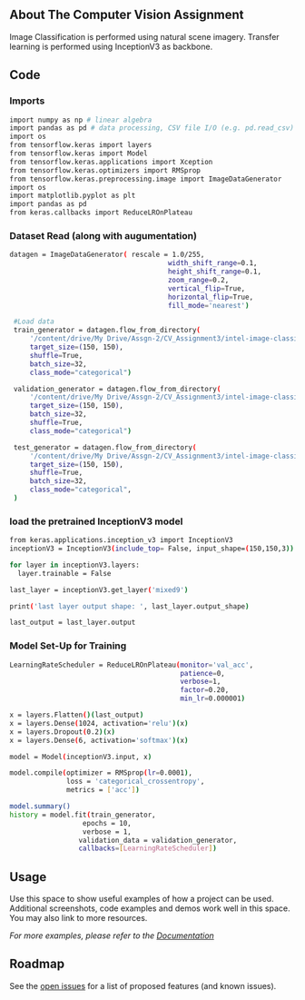 

<!-- ABOUT THE Computer Vision Assignment -->
## About The Computer Vision Assignment

Image Classification is performed using natural scene imagery. Transfer learning is performed using InceptionV3 as backbone.



<!-- Code -->
## Code


### Imports

  ```sh
  import numpy as np # linear algebra
  import pandas as pd # data processing, CSV file I/O (e.g. pd.read_csv)
  import os
  from tensorflow.keras import layers
  from tensorflow.keras import Model
  from tensorflow.keras.applications import Xception
  from tensorflow.keras.optimizers import RMSprop
  from tensorflow.keras.preprocessing.image import ImageDataGenerator
  import os
  import matplotlib.pyplot as plt
  import pandas as pd
  from keras.callbacks import ReduceLROnPlateau
  ```

### Dataset Read (along with augumentation)

   ```sh
   datagen = ImageDataGenerator( rescale = 1.0/255,
                                          width_shift_range=0.1,
                                          height_shift_range=0.1,
                                          zoom_range=0.2,
                                          vertical_flip=True,
                                          horizontal_flip=True,
                                          fill_mode='nearest')

    #Load data
    train_generator = datagen.flow_from_directory(
        '/content/drive/My Drive/Assgn-2/CV_Assignment3/intel-image-classification/seg_train/seg_train/',
        target_size=(150, 150),
        shuffle=True,
        batch_size=32,
        class_mode="categorical")

    validation_generator = datagen.flow_from_directory(
        '/content/drive/My Drive/Assgn-2/CV_Assignment3/intel-image-classification/seg_train/seg_train/',
        target_size=(150, 150),
        batch_size=32,
        shuffle=True,
        class_mode="categorical")

    test_generator = datagen.flow_from_directory(
        '/content/drive/My Drive/Assgn-2/CV_Assignment3/intel-image-classification/seg_test/seg_test/',
        target_size=(150, 150),
        shuffle=True,
        batch_size=32,
        class_mode="categorical",
    )
   ```
### load the pretrained InceptionV3 model

  ```sh
  from keras.applications.inception_v3 import InceptionV3
  inceptionV3 = InceptionV3(include_top= False, input_shape=(150,150,3))

  for layer in inceptionV3.layers:
    layer.trainable = False

  last_layer = inceptionV3.get_layer('mixed9')

  print('last layer output shape: ', last_layer.output_shape)

  last_output = last_layer.output
  ``` 

### Model Set-Up for Training

  ```sh
  LearningRateScheduler = ReduceLROnPlateau(monitor='val_acc',
                                            patience=0,
                                            verbose=1,
                                            factor=0.20,
                                            min_lr=0.000001)

  x = layers.Flatten()(last_output)
  x = layers.Dense(1024, activation='relu')(x)
  x = layers.Dropout(0.2)(x)                  
  x = layers.Dense(6, activation='softmax')(x)           

  model = Model(inceptionV3.input, x) 

  model.compile(optimizer = RMSprop(lr=0.0001), 
                loss = 'categorical_crossentropy', 
                metrics = ['acc'])

  model.summary()
  history = model.fit(train_generator,
                    epochs = 10,
                    verbose = 1,
                   validation_data = validation_generator,
                   callbacks=[LearningRateScheduler])
  ``` 

<!-- USAGE EXAMPLES -->
## Usage

Use this space to show useful examples of how a project can be used. Additional screenshots, code examples and demos work well in this space. You may also link to more resources.

_For more examples, please refer to the [Documentation](https://example.com)_



<!-- ROADMAP -->
## Roadmap

See the [open issues](https://github.com/github_username/repo_name/issues) for a list of proposed features (and known issues).

<!-- MARKDOWN LINKS & IMAGES -->
<!-- https://www.markdownguide.org/basic-syntax/#reference-style-links -->
[contributors-shield]: https://img.shields.io/github/contributors/github_username/repo.svg?style=for-the-badge
[contributors-url]: https://github.com/github_username/repo/graphs/contributors
[forks-shield]: https://img.shields.io/github/forks/github_username/repo.svg?style=for-the-badge
[forks-url]: https://github.com/github_username/repo/network/members
[stars-shield]: https://img.shields.io/github/stars/github_username/repo.svg?style=for-the-badge
[stars-url]: https://github.com/github_username/repo/stargazers
[issues-shield]: https://img.shields.io/github/issues/github_username/repo.svg?style=for-the-badge
[issues-url]: https://github.com/github_username/repo/issues
[license-shield]: https://img.shields.io/github/license/github_username/repo.svg?style=for-the-badge
[license-url]: https://github.com/github_username/repo/blob/master/LICENSE.txt
[linkedin-shield]: https://img.shields.io/badge/-LinkedIn-black.svg?style=for-the-badge&logo=linkedin&colorB=555
[linkedin-url]: https://linkedin.com/in/github_username
